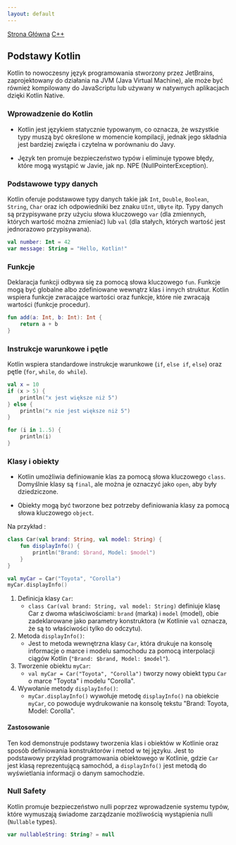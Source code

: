 ```yaml
---
layout: default
---
```


[Strona Główna](index.md) [C++](C++.md)


## Podstawy Kotlin

Kotlin to nowoczesny język programowania stworzony przez JetBrains, zaprojektowany do działania na JVM (Java Virtual Machine), ale może być również kompilowany do JavaScriptu lub używany w natywnych aplikacjach dzięki Kotlin Native.

### Wprowadzenie do Kotlin

* Kotlin jest językiem statycznie typowanym, co oznacza, że wszystkie typy muszą być określone w momencie kompilacji, jednak jego składnia jest bardziej zwięzła i czytelna w porównaniu do Javy.

* Język ten promuje bezpieczeństwo typów i eliminuje typowe błędy, które mogą wystąpić w Javie, jak np. NPE (NullPointerException).

### Podstawowe typy danych

Kotlin oferuje podstawowe typy danych takie jak `Int`, `Double`, `Boolean`, `String`, `Char` oraz ich odpowiedniki bez znaku `UInt`, `UByte` itp.
Typy danych są przypisywane przy użyciu słowa kluczowego `var` (dla zmiennych, których wartość można zmieniać) lub `val` (dla stałych, których wartość jest jednorazowo przypisywana).

```kotlin
val number: Int = 42
var message: String = "Hello, Kotlin!"
```

### Funkcje

Deklaracja funkcji odbywa się za pomocą słowa kluczowego `fun`. Funkcje mogą być globalne albo zdefiniowane wewnątrz klas i innych struktur. Kotlin wspiera funkcje zwracające wartości oraz funkcje, które nie zwracają wartości (funkcje procedur).

```kotlin
fun add(a: Int, b: Int): Int {
    return a + b
}
```
### Instrukcje warunkowe i pętle

Kotlin wspiera standardowe instrukcje warunkowe (`if`, `else if`, `else`) oraz pętle (`for`, `while`, `do while`).

```kotlin
val x = 10
if (x > 5) {
    println("x jest większe niż 5")
} else {
    println("x nie jest większe niż 5")
}

for (i in 1..5) {
    println(i)
}
```

### Klasy i obiekty

* Kotlin umożliwia definiowanie klas za pomocą słowa kluczowego `class`. Domyślnie klasy są `final`, ale można je oznaczyć jako `open`, aby były dziedziczone.

* Obiekty mogą być tworzone bez potrzeby definiowania klasy za pomocą słowa kluczowego `object`.

Na przykład :
```kotlin
class Car(val brand: String, val model: String) {
    fun displayInfo() {
        println("Brand: $brand, Model: $model")
    }
}

val myCar = Car("Toyota", "Corolla")
myCar.displayInfo()
```
1. Definicja klasy `Car`:
   * `class Car(val brand: String, val model: String)` definiuje klasę Car z dwoma właściwościami: `brand` (marka) i `model` (model), obie zadeklarowane jako parametry konstruktora (w Kotlinie `val` oznacza, że są to właściwości tylko do odczytu).
2. Metoda `displayInfo()`:
   * Jest to metoda wewnętrzna klasy `Car`, która drukuje na konsolę informacje o marce i modelu samochodu za pomocą interpolacji ciągów Kotlin (`"Brand: $brand, Model: $model"`).
3. Tworzenie obiektu `myCar`:
   * `val myCar = Car("Toyota", "Corolla")` tworzy nowy obiekt typu `Car` o marce "Toyota" i modelu "Corolla".
4. Wywołanie metody `displayInfo()`:
   * `myCar.displayInfo()` wywołuje metodę `displayInfo()` na obiekcie `myCar`, co powoduje wydrukowanie na konsolę tekstu "Brand: Toyota, Model: Corolla".

#### Zastosowanie
Ten kod demonstruje podstawy tworzenia klas i obiektów w Kotlinie oraz sposób definiowania konstruktorów i metod w tej języku. Jest to podstawowy przykład programowania obiektowego w Kotlinie, gdzie `Car` jest klasą reprezentującą samochód, a `displayInfo()` jest metodą do wyświetlania informacji o danym samochodzie.

### Null Safety

Kotlin promuje bezpieczeństwo nulli poprzez wprowadzenie systemu typów, które wymuszają świadome zarządzanie możliwością wystąpienia nulli (`Nullable` types).
```kotlin
var nullableString: String? = null
```
